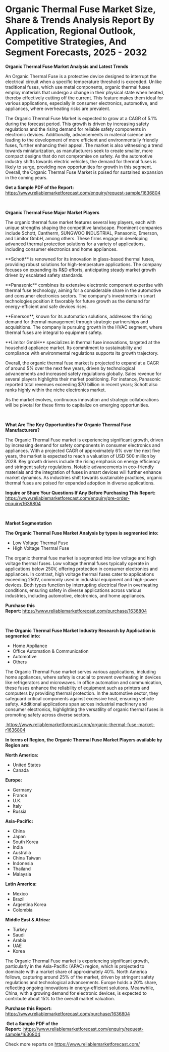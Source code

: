 <p><h1>Organic Thermal Fuse Market Size, Share & Trends Analysis Report By Application, Regional Outlook, Competitive Strategies, And Segment Forecasts, 2025 - 2032</h1></p><p><strong>Organic Thermal Fuse Market Analysis and Latest Trends</strong></p>
<p><p>An Organic Thermal Fuse is a protective device designed to interrupt the electrical circuit when a specific temperature threshold is exceeded. Unlike traditional fuses, which use metal components, organic thermal fuses employ materials that undergo a change in their physical state when heated, thereby effectively cutting off the current. This feature makes them ideal for various applications, especially in consumer electronics, automotive, and appliances, where overheating risks are prevalent.</p><p>The Organic Thermal Fuse Market is expected to grow at a CAGR of 5.1% during the forecast period. This growth is driven by increasing safety regulations and the rising demand for reliable safety components in electronic devices. Additionally, advancements in material science are leading to the development of more efficient and environmentally friendly fuses, further enhancing their appeal. The market is also witnessing a trend towards miniaturization, as manufacturers seek to create smaller, more compact designs that do not compromise on safety. As the automotive industry shifts towards electric vehicles, the demand for thermal fuses is likely to surge, providing new opportunities for growth in this segment. Overall, the Organic Thermal Fuse Market is poised for sustained expansion in the coming years.</p></p>
<p><strong>Get a Sample PDF of the Report:&nbsp;</strong> <a href="https://www.reliablemarketforecast.com/enquiry/request-sample/1636804?utm_campaign=2810&utm_medium=2&utm_source=Github&utm_content=ia&utm_term=23032025&utm_id=organic-thermal-fuse">https://www.reliablemarketforecast.com/enquiry/request-sample/1636804</a></p>
<p>&nbsp;</p>
<p><strong>Organic Thermal Fuse Major Market Players</strong></p>
<p><p>The organic thermal fuse market features several key players, each with unique strengths shaping the competitive landscape. Prominent companies include Schott, Cantherm, SUNGWOO INDUSTRIAL, Panasonic, Emerson, and Limitor GmbH, among others. These firms engage in developing advanced thermal protection solutions for a variety of applications, including consumer electronics and home appliances.</p><p>**Schott** is renowned for its innovation in glass-based thermal fuses, providing robust solutions for high-temperature applications. The company focuses on expanding its R&D efforts, anticipating steady market growth driven by escalated safety standards.</p><p>**Panasonic** combines its extensive electronic component expertise with thermal fuse technology, aiming for a considerable share in the automotive and consumer electronics sectors. The company's investments in smart technologies position it favorably for future growth as the demand for energy-efficient and safe devices rises.</p><p>**Emerson**, known for its automation solutions, addresses the rising demand for thermal management through strategic partnerships and acquisitions. The company is pursuing growth in the HVAC segment, where thermal fuses are integral to equipment safety.</p><p>**Limitor GmbH** specializes in thermal fuse innovations, targeted at the household appliance market. Its commitment to sustainability and compliance with environmental regulations supports its growth trajectory.</p><p>Overall, the organic thermal fuse market is projected to expand at a CAGR of around 5% over the next few years, driven by technological advancements and increased safety regulations globally. Sales revenue for several players highlights their market positioning. For instance, Panasonic reported total revenues exceeding $70 billion in recent years; Schott also ranks highly within the niche electronics market.</p><p>As the market evolves, continuous innovation and strategic collaborations will be pivotal for these firms to capitalize on emerging opportunities.</p></p>
<p>&nbsp;</p>
<p><strong>What Are The Key Opportunities For Organic Thermal Fuse Manufacturers?</strong></p>
<p><p>The Organic Thermal Fuse market is experiencing significant growth, driven by increasing demand for safety components in consumer electronics and appliances. With a projected CAGR of approximately 6% over the next five years, the market is expected to reach a valuation of USD 500 million by 2028. Key growth drivers include the rising emphasis on energy efficiency and stringent safety regulations. Notable advancements in eco-friendly materials and the integration of fuses in smart devices will further enhance market dynamics. As industries shift towards sustainable practices, organic thermal fuses are poised for expanded adoption in diverse applications.</p></p>
<p><strong>Inquire or Share Your Questions If Any Before Purchasing This Report:</strong> <a href="https://www.reliablemarketforecast.com/enquiry/pre-order-enquiry/1636804?utm_campaign=2810&utm_medium=2&utm_source=Github&utm_content=ia&utm_term=23032025&utm_id=organic-thermal-fuse">https://www.reliablemarketforecast.com/enquiry/pre-order-enquiry/1636804</a></p>
<p>&nbsp;</p>
<p><strong>Market Segmentation</strong></p>
<p><strong>The Organic Thermal Fuse Market Analysis by types is segmented into:</strong></p>
<p><ul><li>Low Voltage Thermal Fuse</li><li>High Voltage Thermal Fuse</li></ul></p>
<p><p>The organic thermal fuse market is segmented into low voltage and high voltage thermal fuses. Low voltage thermal fuses typically operate in applications below 250V, offering protection in consumer electronics and appliances. In contrast, high voltage thermal fuses cater to applications exceeding 250V, commonly used in industrial equipment and high-power devices. Both types function by interrupting electrical flow in overheating conditions, ensuring safety in diverse applications across various industries, including automotive, electronics, and home appliances.</p></p>
<p><strong>Purchase this Report:&nbsp;</strong><a href="https://www.reliablemarketforecast.com/purchase/1636804?utm_campaign=2810&utm_medium=2&utm_source=Github&utm_content=ia&utm_term=23032025&utm_id=organic-thermal-fuse">https://www.reliablemarketforecast.com/purchase/1636804</a></p>
<p>&nbsp;</p>
<p><strong>The Organic Thermal Fuse Market Industry Research by Application is segmented into:</strong></p>
<p><ul><li>Home Appliance</li><li>Office Automation & Communication</li><li>Automotive</li><li>Others</li></ul></p>
<p><p>The Organic Thermal Fuse market serves various applications, including home appliances, where safety is crucial to prevent overheating in devices like refrigerators and microwaves. In office automation and communication, these fuses enhance the reliability of equipment such as printers and computers by providing thermal protection. In the automotive sector, they safeguard critical components against excessive heat, ensuring vehicle safety. Additional applications span across industrial machinery and consumer electronics, highlighting the versatility of organic thermal fuses in promoting safety across diverse sectors.</p></p>
<p><a href="https://www.reliablemarketforecast.com/organic-thermal-fuse-market-r1636804?utm_campaign=2810&utm_medium=2&utm_source=Github&utm_content=ia&utm_term=23032025&utm_id=organic-thermal-fuse">&nbsp;https://www.reliablemarketforecast.com/organic-thermal-fuse-market-r1636804</a></p>
<p><strong>In terms of Region, the Organic Thermal Fuse Market Players available by Region are:</strong></p>
<p>
    <p> <strong> North America: </strong>
        <ul>
            <li>United States</li>
            <li>Canada</li>
        </ul>
        </p> 
    <p> <strong> Europe: </strong>
        <ul>
            <li>Germany</li>
            <li>France</li>
            <li>U.K.</li>
            <li>Italy</li>
            <li>Russia</li>
        </ul>
        </p> 
    <p> <strong> Asia-Pacific: </strong>
        <ul>
            <li>China</li>
            <li>Japan</li>
            <li>South Korea</li>
            <li>India</li>
            <li>Australia</li>
            <li>China Taiwan</li>
            <li>Indonesia</li>
            <li>Thailand</li>
            <li>Malaysia</li>
        </ul>
        </p> 
    <p> <strong> Latin America: </strong>
        <ul>
            <li>Mexico</li>
            <li>Brazil</li>
            <li>Argentina Korea</li>
            <li>Colombia</li>
        </ul>
        </p> 
    <p> <strong> Middle East & Africa: </strong>
        <ul>
            <li>Turkey</li>
            <li>Saudi</li>
            <li>Arabia</li>
            <li>UAE</li>
            <li>Korea</li>
        </ul>
    </p>
    </p>
<p><p>The Organic Thermal Fuse market is experiencing significant growth, particularly in the Asia-Pacific (APAC) region, which is projected to dominate with a market share of approximately 40%. North America follows, capturing around 25% of the market, driven by stringent safety regulations and technological advancements. Europe holds a 20% share, reflecting ongoing innovations in energy-efficient solutions. Meanwhile, China, with a growing demand for electronic devices, is expected to contribute about 15% to the overall market valuation.</p></p>
<p><strong>Purchase this Report: </strong><a href="https://www.reliablemarketforecast.com/purchase/1636804?utm_campaign=2810&utm_medium=2&utm_source=Github&utm_content=ia&utm_term=23032025&utm_id=organic-thermal-fuse">https://www.reliablemarketforecast.com/purchase/1636804</a></p>
<p>&nbsp;<strong>Get a Sample PDF of the Report:&nbsp;&nbsp;</strong><a href="https://www.reliablemarketforecast.com/enquiry/request-sample/1636804?utm_campaign=2810&utm_medium=2&utm_source=Github&utm_content=ia&utm_term=23032025&utm_id=organic-thermal-fuse">https://www.reliablemarketforecast.com/enquiry/request-sample/1636804</a></p>
<p><strong></strong></p>
<p>Check more reports on <a href="https://www.reliablemarketforecast.com/?utm_campaign=2810&utm_medium=2&utm_source=Github&utm_content=ia&utm_term=23032025&utm_id=organic-thermal-fuse">https://www.reliablemarketforecast.com/</a></p>